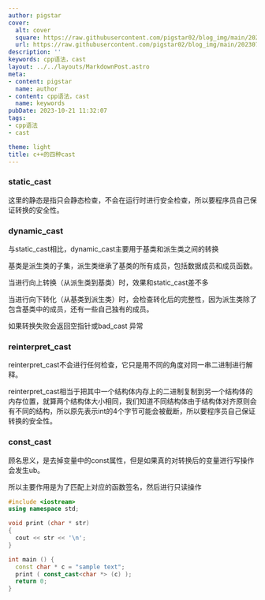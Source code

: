 ```yaml
---
author: pigstar
cover:
  alt: cover
  square: https://raw.githubusercontent.com/pigstar02/blog_img/main/202307312301344.jpeg
  url: https://raw.githubusercontent.com/pigstar02/blog_img/main/202307312301344.jpeg
description: ''
keywords: cpp语法，cast
layout: ../../layouts/MarkdownPost.astro
meta:
- content: pigstar
  name: author
- content: cpp语法，cast
  name: keywords
pubDate: 2023-10-21 11:32:07
tags: 
- cpp语法
- cast

theme: light
title: c++的四种cast
---
```


### static_cast
这里的静态是指只会静态检查，不会在运行时进行安全检查，所以要程序员自己保证转换的安全性。

### dynamic_cast
与static_cast相比，dynamic_cast主要用于基类和派生类之间的转换

基类是派生类的子集，派生类继承了基类的所有成员，包括数据成员和成员函数。

当进行向上转换（从派生类到基类）时，效果和static_cast差不多

当进行向下转化（从基类到派生类）时，会检查转化后的完整性，因为派生类除了包含基类中的成员，还有一些自己独有的成员。

如果转换失败会返回空指针或bad_cast 异常

### reinterpret_cast
reinterpret_cast不会进行任何检查，它只是用不同的角度对同一串二进制进行解释。

reinterpret_cast相当于把其中一个结构体内存上的二进制复制到另一个结构体的内存位置，就算两个结构体大小相同，我们知道不同结构体由于结构体对齐原则会有不同的结构，所以原先表示int的4个字节可能会被截断，所以要程序员自己保证转换的安全性。

### const_cast
顾名思义，是去掉变量中的const属性，但是如果真的对转换后的变量进行写操作会发生ub。

所以主要作用是为了匹配上对应的函数签名，然后进行只读操作

```cpp
#include <iostream>
using namespace std;

void print (char * str)
{
  cout << str << '\n';
}

int main () {
  const char * c = "sample text";
  print ( const_cast<char *> (c) );
  return 0;
}
```




